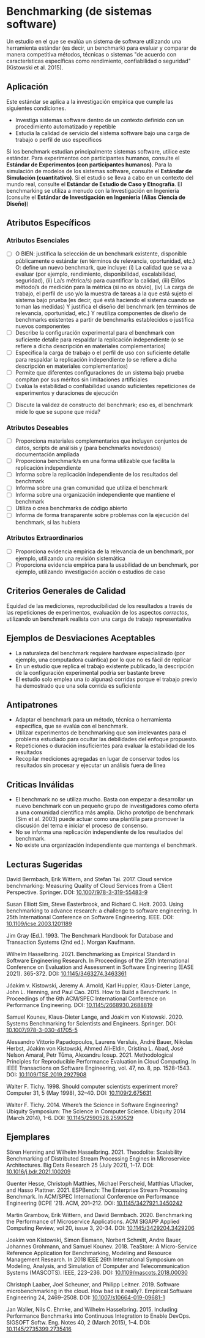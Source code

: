 # Benchmarking (de sistemas software)
<standard name="Benchmarking (of Software Systems)">
 
<desc>
        
Un estudio en el que se evalúa un sistema de software utilizando una herramienta estándar (es decir, un benchmark) para evaluar y comparar de manera competitiva métodos, técnicas o sistemas "de acuerdo con características específicas como rendimiento, confiabilidad o seguridad" (Kistowski et al. 2015).

</desc>

## Aplicación 

Este estándar se aplica a la investigación empírica que cumple las siguientes condiciones.

-   Investiga sistemas software dentro de un contexto definido con un procedimiento automatizado y repetible
-   Estudia la calidad de servicio del sistema software bajo una carga de trabajo o perfil de uso específicos

Si los benchmark estudian principalmente sistemas software, utilice este estándar.
Para experimentos con participantes humanos, consulte el **Estándar de Experimentos (con participantes humanos)**.
Para la simulación de modelos de los sistemas software, consulte el **Estándar de Simulación (cuantitativo)**.
Si el estudio se lleva a cabo en un contexto del mundo real, consulte el **Estándar de Estudio de Caso y Etnografía**.
El benchmarking se utiliza a menudo con la Investigación en Ingeniería (consulte el **Estándar de Investigación en Ingeniería (Alias Ciencia de Diseño)**)

## Atributos Específicos
### Atributos Esenciales
<checklist name="Essential">

<method>        
             
- [ ]   O BIEN: justifica la selección de un benchmark existente, disponible públicamente o estándar (en términos de relevancia, oportunidad, etc.)
        O: define un nuevo benchmark, que incluye:
        (i) La calidad que se va a evaluar (por ejemplo, rendimiento, disponibilidad, escalabilidad, seguridad),
        (ii) La/s métrica/s) para cuantificar la calidad,
        (iii) El/los método/s de medición para la métrica (si no es obvio),
        (iv) La carga de trabajo, el perfil de uso y/o la muestra de tareas a la que está sujeto el sistema bajo prueba (es decir, qué está haciendo el sistema cuando se toman las medidas)
        Y justifica el diseño del benchmark (en términos de relevancia, oportunidad, etc.)
        Y reutiliza componentes de diseño de benchmarks existentes a partir de benchmarks establecidos o justifica nuevos componentes
- [ ]   Describe la configuración experimental para el benchmark con suficiente detalle para respaldar la replicación independiente (o se refiere a dicha descripción en materiales complementarios)
- [ ]   Especifica la carga de trabajo o el perfil de uso con suficiente detalle para respaldar la replicación independiente (o se refiere a dicha descripción en materiales complementarios)
- [ ]   Permite que diferentes configuraciones de un sistema bajo prueba compitan por sus méritos sin limitaciones artificiales
- [ ]   Evalúa la estabilidad o confiabilidad usando suficientes repeticiones de experimentos y duraciones de ejecución
        
<discussion>
            
- [ ]   Discute la validez de constructo del benchmark; eso es, el benchmark mide lo que se supone que mida?  
        
<other>                


</checklist>
    
### Atributos Deseables
<checklist name="Desirable">
    
- [ ]   Proporciona materiales complementarios que incluyen conjuntos de datos, scripts de análisis y (para benchmarks novedosos) documentación ampliada
- [ ]   Proporciona benchmark/s en una forma utilizable que facilita la replicación independiente
- [ ]   Informa sobre la replicación independiente de los resultados del benchmark
- [ ]   Informa sobre una gran comunidad que utiliza el benchmark
- [ ]   Informa sobre una organización independiente que mantiene el benchmark
- [ ]   Utiliza o crea benchmarks de código abierto
- [ ]   Informa de forma transparente sobre problemas con la ejecución del benchmark, si las hubiera

</checklist>
    
### Atributos Extraordinarios
<checklist name="Extraordinary">

- [ ] Proporciona evidencia empírica de la relevancia de un benchmark, por ejemplo, utilizando una revisión sistemática
- [ ] Proporciona evidencia empírica para la usabilidad de un benchmark, por ejemplo, utilizando investigación acción o estudios de caso

</checklist>
     
## Criterios Generales de Calidad

Equidad de las mediciones, reproducibilidad de los resultados a través de las repeticiones de experimentos, evaluación de los aspectos *correctos*, utilizando un benchmark realista con una carga de trabajo representativa

## Ejemplos de Desviaciones Aceptables 

-   La naturaleza del benchmark requiere hardware especializado (por ejemplo, una computadora cuántica) por lo que no es fácil de replicar
-   En un estudio que replica el trabajo existente publicado, la descripción de la configuración experimental podría ser bastante breve
-   El estudio solo emplea una (o algunas) corridas porque el trabajo previo ha demostrado que una sola corrida es suficiente

## Antipatrones

-   Adaptar el benchmark para un método, técnica o herramienta específica, que se evalúa con el benchmark.
-   Utilizar experimentos de benchmarking que son irrelevantes para el problema estudiado para ocultar las debilidades del enfoque propuesto.
-   Repeticiones o duración insuficientes para evaluar la estabilidad de los resultados
-   Recopilar mediciones agregadas en lugar de conservar todos los resultados sin procesar y ejecutar un análisis fuera de línea

## Criticas Inválidas

-   El benchmark no se utiliza mucho. Basta con empezar a desarrollar un nuevo benchmark con un pequeño grupo de investigadores como oferta a una comunidad científica más amplia. Dicho prototipo de benchmark (Sim et al. 2003) puede actuar como una plantilla para promover la discusión del tema e iniciar el proceso de consenso.
-   No se informa una replicación independiente de los resultados del benchmark.
-   No existe una organización independiente que mantenga el benchmark.

## Lecturas Sugeridas

David Bermbach, Erik Wittern, and Stefan Tai. 2017. Cloud service benchmarking: Measuring Quality of Cloud Services from a Client Perspective. Springer. DOI: [10.1007/978-3-319-55483-9](https://doi.org/10.1007/978-3-319-55483-9)

Susan Elliott Sim, Steve Easterbrook, and Richard C. Holt. 2003. Using benchmarking to advance research: a challenge to software engineering. In 25th International Conference on Software Engineering. IEEE. DOI: [10.1109/icse.2003.1201189](https://doi.org/10.1109/icse.2003.1201189)

Jim Gray (Ed.). 1993. The Benchmark Handbook for Database and Transaction Systems (2nd ed.). Morgan Kaufmann.

Wilhelm Hasselbring. 2021. Benchmarking as Empirical Standard in Software Engineering Research. In Proceedings of the 25th International Conference on Evaluation and Assessment in Software Engineering (EASE 2021). 365-372. DOI: [10.1145/3463274.3463361](https://doi.org/10.1145/3463274.3463361)

Jóakim v. Kistowski, Jeremy A. Arnold, Karl Huppler, Klaus-Dieter Lange, John L. Henning, and Paul Cao. 2015. How to Build a Benchmark. In Proceedings of the 6th ACM/SPEC International Conference on Performance Engineering. DOI: [10.1145/2668930.2688819](https://doi.org/10.1145/2668930.2688819)

Samuel Kounev, Klaus-Dieter Lange, and Jóakim von Kistowski. 2020. Systems Benchmarking for Scientists and Engineers. Springer. DOI: [10.1007/978-3-030-41705-5](https://doi.org/10.1007/978-3-030-41705-5)

Alessandro Vittorio Papadopoulos,  Laurens Versluis, André Bauer, Nikolas Herbst,  Jóakim von Kistowski, Ahmed Ali-Eldin, Cristina L. Abad,  José Nelson Amaral, Petr Tůma, Alexandru Iosup. 2021. Methodological Principles for Reproducible Performance Evaluation in Cloud Computing. In IEEE Transactions on Software Engineering, vol. 47, no. 8, pp. 1528-1543. DOI: [10.1109/TSE.2019.2927908](https://doi.org/10.1109/TSE.2019.2927908)

Walter F. Tichy. 1998. Should computer scientists experiment more? Computer 31, 5 (May 1998), 32–40. DOI: [10.1109/2.675631](https://doi.org/10.1109/2.675631)

Walter F. Tichy. 2014. Where’s the Science in Software Engineering? Ubiquity Symposium: The Science in Computer Science. Ubiquity 2014 (March 2014), 1–6.  DOI: [10.1145/2590528.2590529](https://doi.org/10.1145/2590528.2590529)


## Ejemplares

Sören Henning and Wilhelm Hasselbring. 2021. Theodolite: Scalability Benchmarking
of Distributed Stream Processing Engines in Microservice Architectures.
Big Data Research 25 (July 2021), 1–17. DOI: [10.1016/j.bdr.2021.100209](https://doi.org/10.1016/j.bdr.2021.100209)

Guenter Hesse, Christoph Matthies, Michael Perscheid, Matthias Uflacker, and Hasso Plattner. 2021. ESPBench: The Enterprise Stream Processing Benchmark. In ACM/SPEC International Conference on Performance Engineering (ICPE '21). ACM, 201–212. DOI: [10.1145/3427921.3450242](https://doi.org/10.1145/3427921.3450242)

Martin Grambow, Erik Wittern, and David Bermbach. 2020. Benchmarking the Performance of Microservice Applications. ACM SIGAPP Applied Computing Review, vol 20, issue 3, 20-34. DOI: [10.1145/3429204.3429206](https://doi.org/10.1145/3429204.3429206)
    
Joakim von Kistowski, Simon Eismann, Norbert Schmitt, Andre Bauer, Johannes Grohmann, and Samuel Kounev. 2018. TeaStore: A Micro-Service Reference Application for Benchmarking, Modeling and Resource Management Research. In 2018 IEEE 26th International Symposium on Modeling, Analysis, and Simulation of Computer and Telecommunication Systems (MASCOTS). IEEE, 223–236. DOI: [10.1109/mascots.2018.00030](https://doi.org/10.1109/mascots.2018.00030)

Christoph Laaber, Joel Scheuner, and Philipp Leitner. 2019. Software microbenchmarking in the cloud. How bad is it really?. Empirical Software Engineering 24, 2469–2508. DOI: [10.1007/s10664-019-09681-1](https://doi.org/10.1007/s10664-019-09681-1)

Jan Waller, Nils C. Ehmke, and Wilhelm Hasselbring. 2015. Including Performance Benchmarks into Continuous Integration to Enable DevOps. SIGSOFT Softw. Eng. Notes 40, 2 (March 2015), 1–4. DOI: [10.1145/2735399.2735416](https://doi.org/10.1145/2735399.2735416)

</standard>
